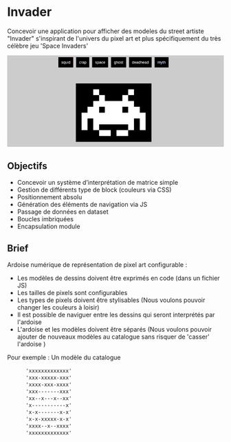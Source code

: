 # Invader

Concevoir une application pour afficher des modeles du street artiste "Invader" s'inspirant de l'univers du pixel art et plus spécifiquement du très célèbre jeu 'Space Invaders'

![rendu](rendu.png)

## Objectifs

- Concevoir un système d’interprétation de matrice simple
- Gestion de différents type de block (couleurs via CSS)
- Positionnement absolu
- Génération des éléments de navigation via JS
- Passage de données en dataset
- Boucles imbriquées
- Encapsulation module

## Brief

Ardoise numérique de représentation de pixel art configurable :

- Les modèles de dessins doivent être exprimés en code (dans un fichier JS)
- Les tailles de pixels sont configurables
- Les types de pixels doivent être stylisables (Nous voulons pouvoir changer les couleurs à loisir)
- Il est possible de naviguer entre les dessins qui seront interprétés par l'ardoise
- L'ardoise et les modèles doivent être séparés (Nous voulons pouvoir ajouter de nouveaux modèles au catalogue sans risquer de 'casser' l'ardoise )

Pour exemple : Un modèle du catalogue

```
      'xxxxxxxxxxxxx'
      'xxx-xxxxx-xxx'
      'xxxx-xxx-xxxx'
      'xxx-------xxx'
      'xx--x---x--xx'
      'x-----------x'
      'x-x-------x-x'
      'x-x-xxxxx-x-x'
      'xxxx--x--xxxx'
      'xxxxxxxxxxxxx'
```
